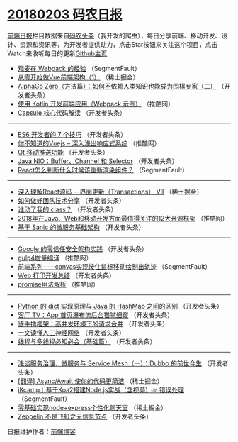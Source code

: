 # [20180203 码农日报](https://toutiao.qdkfweb.cn/date/2018/02/03)

[前端日报](https://qdkfweb.cn/c/news)栏目数据来自[码农头条](https://toutiao.qdkfweb.cn/)（我开发的爬虫），每日分享前端、移动开发、设计、资源和资讯等，为开发者提供动力，点击Star按钮来关注这个项目，点击Watch来收听每日的更新[Github主页](https://github.com/kujian/frontendDaily)
* [观麦在 Webpack 的经验](https://toutiao.qdkfweb.cn/64242.html) （SegmentFault）
* [从零开始做Vue前端架构（1）](https://toutiao.qdkfweb.cn/64256.html) （稀土掘金）
* [AlphaGo Zero（方法篇）：如何不依赖人类知识也能成为围棋专家（二）](https://toutiao.qdkfweb.cn/64293.html) （开发者头条）
* [使用 Kotlin 开发前端应用（Webpack 示例）](https://toutiao.qdkfweb.cn/64332.html) （推酷网）
* [Capsule 核心代码解读](https://toutiao.qdkfweb.cn/64295.html) （开发者头条）

***
* [ES6 开发者的 7 个技巧](https://toutiao.qdkfweb.cn/64276.html) （开发者头条）
* [你不知道的Vuejs &#8211; 深入浅出响应式系统](https://toutiao.qdkfweb.cn/64324.html) （推酷网）
* [Qt 移动推送功能](https://toutiao.qdkfweb.cn/64292.html) （开发者头条）
* [Java NIO：Buffer、Channel 和 Selector](https://toutiao.qdkfweb.cn/64282.html) （开发者头条）
* [React怎么判断什么时候该重新渲染组件？](https://toutiao.qdkfweb.cn/64237.html) （SegmentFault）

***
* [深入理解React源码 －界面更新（Transactions） VII](https://toutiao.qdkfweb.cn/64341.html) （稀土掘金）
* [如何做好团队技术分享](https://toutiao.qdkfweb.cn/64275.html) （开发者头条）
* [谁动了我的 class？](https://toutiao.qdkfweb.cn/64287.html) （开发者头条）
* [2018年在Java、Web和移动开发方面最值得关注的12大开源框架](https://toutiao.qdkfweb.cn/64327.html) （推酷网）
* [基于 Sanic 的微服务基础架构](https://toutiao.qdkfweb.cn/64279.html) （开发者头条）

***
* [Google 的零信任安全架构实践](https://toutiao.qdkfweb.cn/64290.html) （开发者头条）
* [gulp4增量编译](https://toutiao.qdkfweb.cn/64329.html) （推酷网）
* [前端系列——canvas实现按住鼠标移动绘制出轨迹](https://toutiao.qdkfweb.cn/64244.html) （SegmentFault）
* [Web 打印开发总结](https://toutiao.qdkfweb.cn/64272.html) （开发者头条）
* [promise用法解析](https://toutiao.qdkfweb.cn/64331.html) （推酷网）

***
* [Python 的 dict 实现原理与 Java 的 HashMap 之间的区别](https://toutiao.qdkfweb.cn/64283.html) （开发者头条）
* [客厅 TV：App 首页瀑布流后台猫腻细窥](https://toutiao.qdkfweb.cn/64294.html) （开发者头条）
* [徒手撸框架：高并发环境下的请求合并](https://toutiao.qdkfweb.cn/64273.html) （开发者头条）
* [一文读懂人工神经网络](https://toutiao.qdkfweb.cn/64284.html) （开发者头条）
* [线程与多线程必知必会（基础篇）](https://toutiao.qdkfweb.cn/64274.html) （开发者头条）

***
* [浅谈服务治理、微服务与 Service Mesh（一）：Dubbo 的前世今生](https://toutiao.qdkfweb.cn/64285.html) （开发者头条）
* [[翻译] Async/Await 使你的代码更简洁](https://toutiao.qdkfweb.cn/64247.html) （稀土掘金）
* [iKcamp｜基于Koa2搭建Node.js实战（含视频）☞ 错误处理](https://toutiao.qdkfweb.cn/64240.html) （SegmentFault）
* [零基础实现node+express个性化聊天室](https://toutiao.qdkfweb.cn/64251.html) （稀土掘金）
* [Zeppelin 不是飞艇之元信息节点](https://toutiao.qdkfweb.cn/64277.html) （开发者头条）

日报维护作者：[前端博客](https://qdkfweb.cn/) 